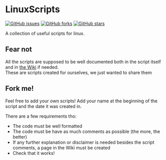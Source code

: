 # LinuxScripts
[![GitHub issues](https://img.shields.io/github/issues/SantiMA10/CampusVirtualPlus.svg)](https://github.com/margual56/LinuxScripts/issues)
[![GitHub forks](https://img.shields.io/github/forks/SantiMA10/CampusVirtualPlus.svg)](https://github.com/margual56/LinuxScripts/network)
[![GitHub stars](https://img.shields.io/github/stars/SantiMA10/CampusVirtualPlus.svg)](https://github.com/margual56/LinuxScripts/stargazers)

A collection of useful scripts for linux.

## Fear not
All the scripts are supposed to be well documented both in the script itself and in [the Wiki](https://github.com/margual56/LinuxScripts/wiki) if needed.<br/>
These are scripts created for ourselves, we just wanted to share them


## Fork me!
Feel free to add your own scripts! Add your name at the beginning of the script and the date it was created in.

There are a few requirements tho:
 * The code must be well formatted
 * The code must be have as much comments as possible (the more, the better)
 * If any further explanation or disclaimer is needed besides the script comments, a page in the Wiki must be created
 * Check that it works!
